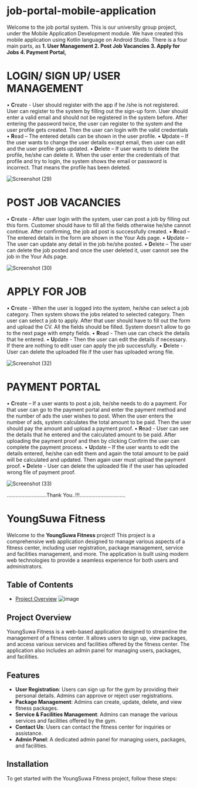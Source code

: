 # job-portal-mobile-application

Welcome to the job portal system. This is our university group project, under the Mobile Application Development module. We have created this mobile application using Kotlin language on Android Studio. 
There is a four main parts, as **1. User Management
                                 2. Post Job Vacancies
                                 3. Apply for Jobs
                                 4. Payment Portal,**
                                 

# LOGIN/ SIGN UP/ USER MANAGEMENT

•	**C**reate - User should register with the app if he /she is not registered. User can register to the system by filling out the sign-up form. User should enter a valid email and should not be registered in the system before. After entering the password twice, the user can register to the system and the user profile gets created. Then the user can login with the valid credentials 
•	**R**ead – The entered details can be shown in the user profile.
•	**U**pdate – If the user wants to change the user details except email, then user can edit and the user profile gets updated.
•	**D**elete – If user wants to delete the profile, he/she can delete it. When the user enter the credentials of that profile and try to login, the system shows the email or password is incorrect. That means the profile has been deleted.
      
![Screenshot (29)](https://github.com/Keshala09/job-portal-mobile-application/assets/105196447/8206326b-8128-4c1d-87a8-27a8235238bd)


# POST JOB VACANCIES

•	**C**reate - After user login with the system, user can post a job by filling out this form. Customer should have to fill all the fields otherwise he/she cannot continue. After confirming, the job ad post is successfully created. 
•	**R**ead – The entered details in the form are shown in the Your Ads page.
•	**U**pdate – The user can update any detail in the job he/she posted.
•	**D**elete – The user can delete the job posted and once the user deleted it, user cannot see the job in the Your Ads page.

![Screenshot (30)](https://github.com/Keshala09/job-portal-mobile-application/assets/105196447/30e498a5-6c07-45c4-a49e-fb540aa3dea5)


# APPLY FOR JOB

•	**C**reate - When the user is logged into the system, he/she can select a job category. Then system shows the jobs related to selected category. Then user can select a job to apply. After that user should have to fill out the form and upload the CV. All the fields should be filled. System doesn’t allow to go to the next page with empty fields.
• **R**ead - Then use can check the details that he entered.
•	**U**pdate - Then the user can edit the details if necessary. If there are nothing to edit user can apply the job successfully.
• **D**elete - User can delete the uploaded file if the user has uploaded wrong file. 

![Screenshot (32)](https://github.com/Keshala09/job-portal-mobile-application/assets/105196447/a7d18436-8405-4e36-835b-c9861e239dfc)


# PAYMENT PORTAL

•	**C**reate – If a user wants to post a job, he/she needs to do a payment. For that user can go to the payment portal and enter the payment method and the number of ads the user wishes to post. When the user enters the number of ads, system calculates the total amount to be paid. Then the user should pay the amount and upload a payment proof.
•	**R**ead - User can see the details that he entered and the calculated amount to be paid. After uploading the payment proof and then by clicking Confirm the user can complete the payment process.
•	**U**pdate – If the user wants to edit the details entered, he/she can edit them and again the total amount to be paid will be calculated and updated. Then again user must upload the payment proof. 
•	**D**elete - User can delete the uploaded file if the user has uploaded wrong file of payment proof. 

![Screenshot (33)](https://github.com/Keshala09/job-portal-mobile-application/assets/105196447/b9a4ae13-7c0c-4de1-9116-14da5484de25)


...........................Thank You..!!!...............................



# YoungSuwa Fitness

Welcome to the **YoungSuwa Fitness** project! This project is a comprehensive web application designed to manage various aspects of a fitness center, including user registration, package management, service and facilities management, and more. The application is built using modern web technologies to provide a seamless experience for both users and administrators.

## Table of Contents

- [Project Overview](#project-overview) ![image](https://github.com/user-attachments/assets/850a1adc-52a0-4208-ad39-b96da3982ec3)


## Project Overview

YoungSuwa Fitness is a web-based application designed to streamline the management of a fitness center. It allows users to sign up, view packages, and access various services and facilities offered by the fitness center. The application also includes an admin panel for managing users, packages, and facilities.

## Features

- **User Registration**: Users can sign up for the gym by providing their personal details. Admins can approve or reject user registrations.
- **Package Management**: Admins can create, update, delete, and view fitness packages.
- **Service & Facilities Management**: Admins can manage the various services and facilities offered by the gym.
- **Contact Us**: Users can contact the fitness center for inquiries or assistance.
- **Admin Panel**: A dedicated admin panel for managing users, packages, and facilities.

## Installation

To get started with the YoungSuwa Fitness project, follow these steps:




